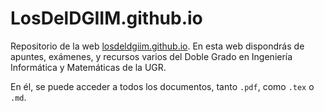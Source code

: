 # LosDelDGIIM.github.io

Repositorio de la web [losdeldgiim.github.io](losdeldgiim.github.io). En esta web dispondrás de apuntes, exámenes, y recursos varios del Doble Grado en Ingeniería Informática y Matemáticas de la UGR.

En él, se puede acceder a todos los documentos, tanto `.pdf`, como `.tex` o `.md`.

